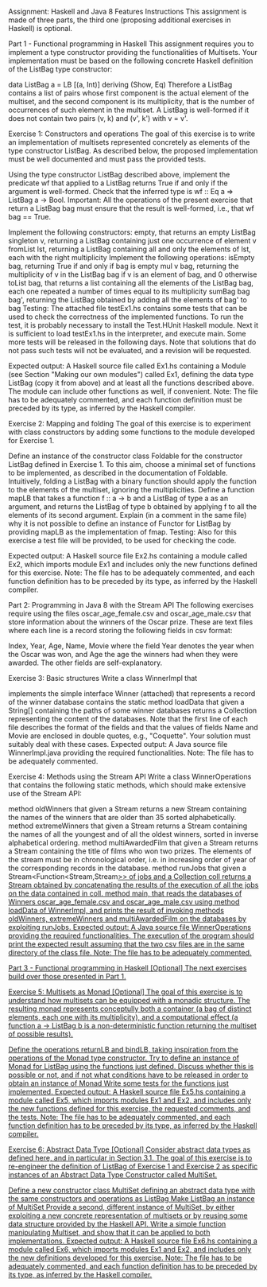 Assignment: Haskell and Java 8 Features
Instructions
This assignment is made of three parts, the third one (proposing additional exercises in Haskell) is optional.

Part 1 - Functional programming in Haskell
This assignment requires you to implement a type constructor providing the functionalities of Multisets. Your implementation must be based on the following concrete Haskell definition of the ListBag type constructor:

data ListBag a = LB [(a, Int)]
  deriving (Show, Eq)
Therefore a ListBag contains a list of pairs whose first component is the actual element of the multiset, and the second component is its multiplicity, that is the number of occurrences of such element in the multiset. A ListBag is well-formed if it does not contain two pairs (v, k) and (v', k') with v = v'.

Exercise 1: Constructors and operations
The goal of this exercise is to write an implementation of multisets represented concretely as elements of the type constructor ListBag. As described below, the proposed implementation must be well documented and must pass the provided tests.

Using the type constructor ListBag described above, implement the predicate wf that applied to a ListBag returns True if and only if the argument is well-formed. Check that the inferred type is wf :: Eq a => ListBag a -> Bool.
Important: All the operations of the present exercise that return a ListBag bag must ensure that the result is well-formed, i.e., that wf bag == True.

Implement the following constructors:
empty, that returns an empty ListBag
singleton v, returning a ListBag containing just one occurrence of element v
fromList lst, returning a ListBag containing all and only the elements of lst, each with the right multiplicity
Implement the following operations:
isEmpty bag, returning True if and only if bag is empty
mul v bag, returning the multiplicity of v in the ListBag bag if v is an element of bag, and 0 otherwise
toList bag, that returns a list containing all the elements of the ListBag bag, each one repeated a number of times equal to its multiplicity
sumBag bag bag', returning the ListBag obtained by adding all the elements of bag' to bag
Testing: The attached file testEx1.hs contains some tests that can be used to check the correctness of the implemented functions. To run the test, it is probably necessary to install the Test.HUnit Haskell module. Next it is sufficient to load testEx1.hs in the interpreter, and execute main. Some more tests will be released in the following days. Note that solutions that do not pass such tests will not be evaluated, and a revision will be requested.

Expected output: A Haskell source file called Ex1.hs containing a Module (see Section "Making our own modules") called Ex1, defining the data type ListBag (copy it from above) and at least all the functions described above. The module can include other functions as well, if convenient. Note: The file has to be adequately commented, and each function definition must be preceded by its type, as inferred by the Haskell compiler.

Exercise 2: Mapping and folding
The goal of this exercise is to experiment with class constructors by adding some functions to the module developed for Exercise 1.

Define an instance of the constructor class Foldable for the constructor ListBag defined in Exercise 1. To this aim, choose a minimal set of functions to be implemented, as described in the documentation of Foldable. Intuitively, folding a ListBag with a binary function should apply the function to the elements of the multiset, ignoring the multiplicities.
Define a function mapLB that takes a function f :: a -> b and a ListBag of type a as an argument, and returns the ListBag of type b obtained by applying f to all the elements of its second argument.
Explain (in a comment in the same file) why it is not possible to define an instance of Functor for ListBag by providing mapLB as the implementation of fmap.
Testing: Also for this exercise a test file will be provided, to be used for checking the code.

Expected output: A Haskell source file Ex2.hs containing a module called Ex2, which imports module Ex1 and includes only the new functions defined for this exercise. Note: The file has to be adequately commented, and each function definition has to be preceded by its type, as inferred by the Haskell compiler.

Part 2: Programming in Java 8 with the Stream API
The following exercises require using the files oscar_age_female.csv and oscar_age_male.csv that store information about the winners of the Oscar prize. These are text files where each line is a record storing the following fields in csv format:

Index, Year, Age, Name, Movie
where the field Year denotes the year when the Oscar was won, and Age the age the winners had when they were awarded. The other fields are self-explanatory.

Exercise 3: Basic structures
Write a class WinnerImpl that

implements the simple interface Winner (attached) that represents a record of the winner database
contains the static method loadData that given a String[] containing the paths of some winner databases returns a Collection<Winner> representing the content of the databases. Note that the first line of each file describes the format of the fields and that the values of fields Name and Movie are enclosed in double quotes, e.g., "Coquette". Your solution must suitably deal with these cases.
Expected output: A Java source file WinnerImpl.java providing the required functionalities. Note: The file has to be adequately commented.

Exercise 4: Methods using the Stream API
Write a class WinnerOperations that contains the following static methods, which should make extensive use of the Stream API:

method oldWinners that given a Stream<Winner> returns a new Stream<String> containing the names of the winners that are older than 35 sorted alphabetically.
method extremeWinners that given a Stream<Winner> returns a Stream<String> containing the names of all the youngest and of all the oldest winners, sorted in inverse alphabetical ordering.
method multiAwardedFilm that given a Stream<Winner> returns a Stream<String> containing the title of films who won two prizes. The elements of the stream must be in chronological order, i.e. in increasing order of year of the corresponding records in the database.
method runJobs that given a Stream<Function<Stream<T>,Stream<U>>> of jobs and a Collection<T> coll returns a Stream<U> obtained by concatenating the results of the execution of all the jobs on the data contained in coll.
method main, that reads the databases of Winners oscar_age_female.csv and oscar_age_male.csv using method loadData of WinnerImpl, and prints the result of invoking methods oldWinners, extremeWinners and multiAwardedFilm on the databases by exploiting runJobs.
Expected output: A Java source file WinnerOperations providing the required functionalities. The execution of the program should print the expected result assuming that the two csv files are in the same directory of the class file. Note: The file has to be adequately commented.

Part 3 - Functional programming in Haskell [Optional]
The next exercises build over those presented in Part 1.

Exercise 5: Multisets as Monad [Optional]
The goal of this exercise is to understand how multisets can be equipped with a monadic structure. The resulting monad represents conceptully both a container (a bag of distinct elements, each one with its multiplicity), and a computational effect (a function a -> ListBag b is a non-deterministic function returning the multiset of possible results).

Define the operations returnLB and bindLB, taking inspiration from the operations of the Monad type constructor.
Try to define an instance of Monad for ListBag using the functions just defined. Discuss whether this is possible or not, and if not what conditions have to be released in order to obtain an instance of Monad
Write some tests for the functions just implemented.
Expected output: A Haskell source file Ex5.hs containing a module called Ex5, which imports modules Ex1 and Ex2, and includes only the new functions defined for this exercise, the requested comments, and the tests. Note: The file has to be adequately commented, and each function definition has to be preceded by its type, as inferred by the Haskell compiler.

Exercise 6: Abstract Data Type [Optional]
Consider abstract data types as defined here, and in particular in Section 3.1. The goal of this exercise is to re-engineer the definition of ListBag of Exercise 1 and Exercise 2 as specific instances of an Abstract Data Type Constructor called MultiSet.

Define a new constructor class MultiSet defining an abstract data type with the same constructors and operations as ListBag
Make ListBag an instance of MultiSet
Provide a second, different instance of MultiSet, by either exploiting a new concrete representation of multisets or by reusing some data structure provided by the Haskell API.
Write a simple function manipulating Multiset, and show that it can be applied to both implementations.
Expected output: A Haskell source file Ex6.hs containing a module called Ex6, which imports modules Ex1 and Ex2, and includes only the new definitions developed for this exercise. Note: The file has to be adequately commented, and each function definition has to be preceded by its type, as inferred by the Haskell compiler.

